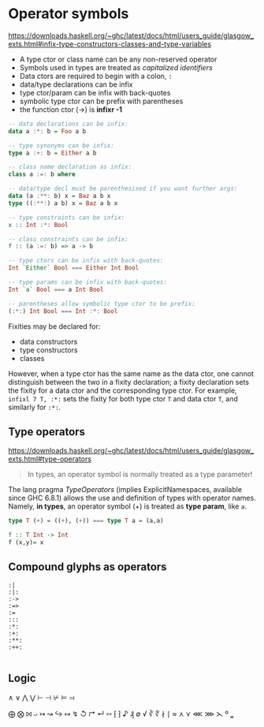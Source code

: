 # Operator symbols

https://downloads.haskell.org/~ghc/latest/docs/html/users_guide/glasgow_exts.html#infix-type-constructors-classes-and-type-variables

* A type ctor or class name can be any non-reserved operator
* Symbols used in types are treated as *capitalized identifiers*
* Data ctors are required to begin with a colon, `:`
* data/type declarations can be infix
* type ctor/param can be infix with back-quotes
* symbolic type ctor can be prefix with parentheses
* the function ctor (->) is **infixr -1**

```hs
-- data declarations can be infix:
data a :*: b = Foo a b

-- type synonyms can be infix:
type a :+: b = Either a b

-- class name declaration as infix:
class a :=: b where

-- data/type decl must be parenthesised if you want further args:
data (a :**: b) x = Baz a b x
type ((:**:) a b) x = Baz a b x

-- type constraints can be infix:
x :: Int :*: Bool

-- class constraints can be infix:
f :: (a :=: b) => a -> b

-- type ctors can be infix with back-quotes:
Int `Either` Bool === Either Int Bool

-- type params can be infix with back-quotes:
Int `a` Bool === a Int Bool

-- parentheses allow symbolic type ctor to be prefix:
(:*:) Int Bool === Int :*: Bool
```

Fixities may be declared for:
- data constructors
- type constructors
- classes

However, when a type ctor has the same name as the data ctor, one cannot distinguish between the two in a fixity declaration; a fixity declaration sets the fixity for a data ctor and the corresponding type ctor. For example, `infixl 7 T, :*:` sets the fixity for both type ctor `T` and data ctor `T`, and similarly for `:*:`.


## Type operators

https://downloads.haskell.org/~ghc/latest/docs/html/users_guide/glasgow_exts.html#type-operators

> In types, an operator symbol is normally treated as a type parameter!

The lang pragma *TypeOperators* (implies ExplicitNamespaces, available since GHC 6.8.1) allows the use and definition of types with operator names. Namely, **in types**, an operator symbol (+) is treated as **type param**, like `a`.

```hs
type T (+) = ((+), (+)) === type T a = (a,a)

f :: T Int -> Int
f (x,y)= x
```










## Compound glyphs as operators

```
:|
:|:
:->
:=>
:=
:::
:*:
:+:
:**:
:++:


```



## Logic

∧ ∨     ⋀ ⋁
⊢ ⊣     ⊬   ⊨ ⫤


⨁ ⨂ ⨝ ⨼
↣ ↝ ↪ ↦ ↯ ↺ ↱ ↵ ⇿
⁅ ⁆
♪ ₰ ∅ √ ∛ ∜ ∤ ∣ ≈
⋏ ⋎ ⋘ ⋙ ⋋
º ‗
